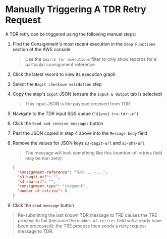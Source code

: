 # Manually Triggering A TDR Retry Request

A TDR retry can be triggered using the following manual steps:

1. Find the Consignment's most recent execution in the `Step Functions`
    section of the AWS console

    > Use the `Search for executions` filter to only show records for a
        particular consignment reference

2. Click the latest record to view its execution graph
3. Select the `Bagit checksum validation` step
4. Copy the step's `Input` JSON (ensure the `Input & Output` tab is selected)

    > This input JSON is the payload received from TDR

5. Navigate to the TDR input SQS queue (`"${env}-tre-tdr-in"`)
6. Click the `Send and receive messages` button
7. Past the JSON copied in step 4 above into the `Message body` field
8. Remove the values for JSON keys `s3-bagit-url` and `s3-sha-url`

    > The message will look something like this (number-of-retries field may
        be non zero):

    ```json
    {
      "consignment-reference": "TDR-....-...",
      "s3-bagit-url": "",
      "s3-sha-url": "",
      "consignment-type": "judgment",
      "number-of-retries": 0
    }
    ```

9. Click the `send message` button

> Re-submitting the last known TDR message to TRE causes the TRE process to
    fail (because the `number-of-retries` field will already have been
    processed); the TRE process then sends a retry request message to TDR.
